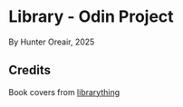 # Library - Odin Project

By Hunter Oreair, 2025

## Credits
Book covers from [librarything](https://www.librarything.com)